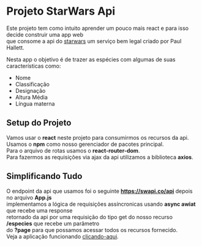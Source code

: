 # Projeto StarWars Api

Este projeto tem como intuito aprender um pouco mais react e para isso decide construir uma app web  
que consome a api do [starwars](https://swapi.co/) um serviço bem legal criado por  Paul Hallett.  

Nesta app o objetivo é de trazer as espécies com algumas de suas características como:  
- Nome
- Classificação
- Designação
- Altura Média
- Língua materna  

## Setup do Projeto

Vamos usar o **react** neste projeto para consumirmos os recursos da api.  
Usamos o **npm** como nosso gerenciador de pacotes principal.  
Para o arquivo de rotas usamos o **react-router-dom**.  
Para fazermos as requisições via ajax da api utilizamos a biblioteca **axios**.  

## Simplificando Tudo

O endpoint da api que usamos foi o seguinte **https://swapi.co/api** depois no arquivo **App.js**  
implementamos a lógica de requisições assíncronicas usando **async awiat** que recebe uma response  
retornado da api por uma requisição do tipo get do nosso recurso **/especies** que recebe um parâmetro  
do **?page** para que possamos acessar todos os recursos fornecido.  
Veja a aplicação funcionando [clicando-aqui](https://starwars-especies.netlify.com/).
